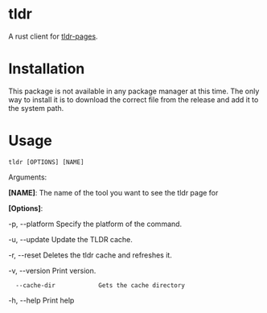 # tldr
A rust client for [tldr-pages](https://github.com/tldr-pages/tldr).

# Installation
This package is not available in any package manager at this time. The only way to install it is to download the correct file from the release and add it to the system path.

# Usage
`tldr [OPTIONS] [NAME]`

Arguments:

**[NAME]**:  The name of the tool you want to see the tldr page for

**[Options]**:

  -p, --platform <platform>  Specify the platform of the command.

  -u, --update               Update the TLDR cache.

  -r, --reset                Deletes the tldr cache and refreshes it.

  -v, --version              Print version.

      --cache-dir            Gets the cache directory

  -h, --help                 Print help